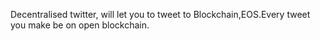 Decentralised twitter, will let you to tweet to Blockchain,EOS.Every tweet you make be on open blockchain.


